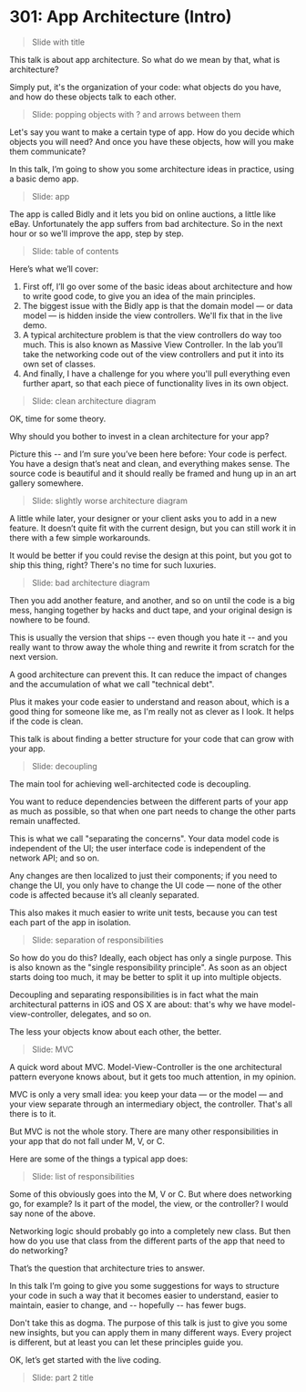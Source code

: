 # 301: App Architecture (Intro)

> Slide with title

This talk is about app architecture. So what do we mean by that, what is architecture? 

Simply put, it's the organization of your code: what objects do you have, and how do these objects talk to each other.

> Slide: popping objects with ? and arrows between them

Let's say you want to make a certain type of app. How do you decide which objects you will need? And once you have these objects, how will you make them communicate?

In this talk, I’m going to show you some architecture ideas in practice, using a basic demo app. 

> Slide: app

The app is called Bidly and it lets you bid on online auctions, a little like eBay. Unfortunately the app suffers from bad architecture. So in the next hour or so we'll improve the app, step by step.

> Slide: table of contents

Here’s what we’ll cover:

1. First off, I’ll go over some of the basic ideas about architecture and how to write good code, to give you an idea of the main principles.
2. The biggest issue with the Bidly app is that the domain model — or data model — is hidden inside the view controllers. We'll fix that in the live demo.
3. A typical architecture problem is that the view controllers do way too much. This is also known as Massive View Controller. In the lab you’ll take the networking code out of the view controllers and put it into its own set of classes.
4. And finally, I have a challenge for you where you'll pull everything even further apart, so that each piece of functionality lives in its own object.

> Slide: clean architecture diagram

OK, time for some theory.

Why should you bother to invest in a clean architecture for your app? 

Picture this -- and I’m sure you’ve been here before: Your code is perfect. You have a design that’s neat and clean, and everything makes sense. The source code is beautiful and it should really be framed and hung up in an art gallery somewhere.

> Slide: slightly worse architecture diagram

A little while later, your designer or your client asks you to add in a new feature. It doesn’t quite fit with the current design, but you can still work it in there with a few simple workarounds.

It would be better if you could revise the design at this point, but you got to ship this thing, right? There's no time for such luxuries.

> Slide: bad architecture diagram

Then you add another feature, and another, and so on until the code is a big mess, hanging together by hacks and duct tape, and your original design is nowhere to be found. 

This is usually the version that ships -- even though you hate it -- and you really want to throw away the whole thing and rewrite it from scratch for the next version.

A good architecture can prevent this. It can reduce the impact of changes and the accumulation of what we call "technical debt".

Plus it makes your code easier to understand and reason about, which is a good thing for someone like me, as I'm really not as clever as I look. It helps if the code is clean.

This talk is about finding a better structure for your code that can grow with your app.

> Slide: decoupling

The main tool for achieving well-architected code is decoupling. 

You want to reduce dependencies between the different parts of your app as much as possible, so that when one part needs to change the other parts remain unaffected.

This is what we call "separating the concerns". Your data model code is independent of the UI; the user interface code is independent of the network API; and so on. 

Any changes are then localized to just their components; if you need to change the UI, you only have to change the UI code — none of the other code is affected because it’s all cleanly separated.

This also makes it much easier to write unit tests, because you can test each part of the app in isolation.

> Slide: separation of responsibilities

So how do you do this? Ideally, each object has only a single purpose. This is also known as the "single responsibility principle". As soon as an object starts doing too much, it may be better to split it up into multiple objects.

Decoupling and separating responsibilities is in fact what the main architectural patterns in iOS and OS X are about: that's why we have model-view-controller, delegates, and so on.

The less your objects know about each other, the better. 

> Slide: MVC

A quick word about MVC. Model-View-Controller is the one architectural pattern everyone knows about, but it gets too much attention, in my opinion. 

MVC is only a very small idea: you keep your data — or the model — and your view separate through an intermediary object, the controller. That's all there is to it.

But MVC is not the whole story. There are many other responsibilities in your app that do not fall under M, V, or C. 

Here are some of the things a typical app does:

> Slide: list of responsibilities

Some of this obviously goes into the M, V or C. But where does networking go, for example? Is it part of the model, the view, or the controller? I would say none of the above.

Networking logic should probably go into a completely new class. But then how do you use that class from the different parts of the app that need to do networking?

That’s the question that architecture tries to answer. 

In this talk I’m going to give you some suggestions for ways to structure your code in such a way that it becomes easier to understand, easier to maintain, easier to change, and -- hopefully -- has fewer bugs.

Don't take this as dogma. The purpose of this talk is just to give you some new insights, but you can apply them in many different ways. Every project is different, but at least you can let these principles guide you.

OK, let’s get started with the live coding.

> Slide: part 2 title
